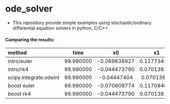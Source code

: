 # ode_solver

-  This repository provide simple examples using stochastic/ordinary differential equation solvers in python, C/C++.

#### Camparing the results:


|method     |      time        |  x0           | x1        |
| :---      |  :---:           |   :---:       | :---:     |
|intro/euler      |      99.990000   |-0.069638927   |0.117734245|
|intro/rk4        |      99.990000   |-0.044473790   |0.070138180|
|scipy.integrate.odeint    |  99.990000   | -0.04447404   |  0.07013844|
| boost euler  |   99.990000  | -0.070809774  |  0.117084690|
|boost rk4    |   99.990000  | -0.044473790  | 0.070138180|

